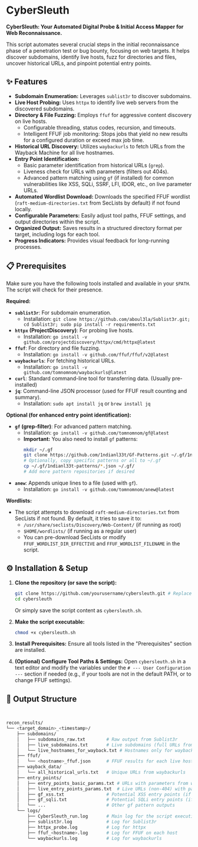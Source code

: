 # CyberSleuth

**CyberSleuth: Your Automated Digital Probe & Initial Access Mapper for Web Reconnaissance.**

This script automates several crucial steps in the initial reconnaissance phase of a penetration test or bug bounty, focusing on web targets. It helps discover subdomains, identify live hosts, fuzz for directories and files, uncover historical URLs, and pinpoint potential entry points.

## ✨ Features

*   **Subdomain Enumeration:** Leverages `sublist3r` to discover subdomains.
*   **Live Host Probing:** Uses `httpx` to identify live web servers from the discovered subdomains.
*   **Directory & File Fuzzing:** Employs `ffuf` for aggressive content discovery on live hosts.
    *   Configurable threading, status codes, recursion, and timeouts.
    *   Intelligent FFUF job monitoring: Stops jobs that yield no new results for a configured duration or exceed max job time.
*   **Historical URL Discovery:** Utilizes `waybackurls` to fetch URLs from the Wayback Machine for all live hostnames.
*   **Entry Point Identification:**
    *   Basic parameter identification from historical URLs (`grep`).
    *   Liveness check for URLs with parameters (filters out 404s).
    *   Advanced pattern matching using `gf` (if installed) for common vulnerabilities like XSS, SQLi, SSRF, LFI, IDOR, etc., on live parameter URLs.
*   **Automated Wordlist Download:** Downloads the specified FFUF wordlist (`raft-medium-directories.txt` from SecLists by default) if not found locally.
*   **Configurable Parameters:** Easily adjust tool paths, FFUF settings, and output directories within the script.
*   **Organized Output:** Saves results in a structured directory format per target, including logs for each tool.
*   **Progress Indicators:** Provides visual feedback for long-running processes.

## 📋 Prerequisites

Make sure you have the following tools installed and available in your `$PATH`. The script will check for their presence.

**Required:**

*   **`sublist3r`**: For subdomain enumeration.
    *   Installation: `git clone https://github.com/aboul3la/Sublist3r.git; cd Sublist3r; sudo pip install -r requirements.txt`
*   **`httpx` (ProjectDiscovery)**: For probing live hosts.
    *   Installation: `go install -v github.com/projectdiscovery/httpx/cmd/httpx@latest`
*   **`ffuf`**: For directory and file fuzzing.
    *   Installation: `go install -v github.com/ffuf/ffuf/v2@latest`
*   **`waybackurls`**: For fetching historical URLs.
    *   Installation: `go install -v github.com/tomnomnom/waybackurls@latest`
*   **`curl`**: Standard command-line tool for transferring data. (Usually pre-installed)
*   **`jq`**: Command-line JSON processor (used for FFUF result counting and summary).
    *   Installation: `sudo apt install jq` or `brew install jq`

**Optional (for enhanced entry point identification):**

*   **`gf` (grep-filter)**: For advanced pattern matching.
    *   Installation: `go install -v github.com/tomnomnom/gf@latest`
    *   **Important:** You also need to install `gf` patterns:
        ```bash
        mkdir ~/.gf
        git clone https://github.com/1ndianl33t/Gf-Patterns.git ~/.gf/1ndianl33t-patterns
        # Optionally, copy specific patterns or all to ~/.gf
        cp ~/.gf/1ndianl33t-patterns/*.json ~/.gf/
        # Add more pattern repositories if desired
        ```
*   **`anew`**: Appends unique lines to a file (used with `gf`).
    *   Installation: `go install -v github.com/tomnomnom/anew@latest`

**Wordlists:**

*   The script attempts to download `raft-medium-directories.txt` from SecLists if not found. By default, it tries to save it to:
    *   `/usr/share/seclists/Discovery/Web-Content/` (if running as root)
    *   `$HOME/wordlists/` (if running as a regular user)
    *   You can pre-download SecLists or modify `FFUF_WORDLIST_DIR_EFFECTIVE` and `FFUF_WORDLIST_FILENAME` in the script.

## ⚙️ Installation & Setup

1.  **Clone the repository (or save the script):**
    ```bash
    git clone https://github.com/yourusername/cybersleuth.git # Replace with your actual repo
    cd cybersleuth
    ```
    Or simply save the script content as `cybersleuth.sh`.

2.  **Make the script executable:**
    ```bash
    chmod +x cybersleuth.sh
    ```

3.  **Install Prerequisites:** Ensure all tools listed in the "Prerequisites" section are installed.

4.  **(Optional) Configure Tool Paths & Settings:**
    Open `cybersleuth.sh` in a text editor and modify the variables under the `# --- User Configuration ---` section if needed (e.g., if your tools are not in the default PATH, or to change FFUF settings).

## 📂 Output Structure

```bash


recon_results/
└── <target_domain>_<timestamp>/
    ├── subdomains/
    │   ├── subdomains_raw.txt        # Raw output from Sublist3r
    │   ├── live_subdomains.txt       # Live subdomains (full URLs from httpx)
    │   └── live_hostnames_for_wayback.txt # Hostnames only for waybackurls
    ├── ffuf/
    │   └── <hostname>_ffuf.json      # FFUF results for each live host (JSON format)
    ├── wayback_data/
    │   └── all_historical_urls.txt   # Unique URLs from waybackurls
    ├── entry_points/
    │   ├── entry_points_basic_params.txt # URLs with parameters from waybackurls
    │   ├── live_entry_points_params.txt  # Live URLs (non-404) with parameters
    │   ├── gf_xss.txt                # Potential XSS entry points (if gf used)
    │   ├── gf_sqli.txt               # Potential SQLi entry points (if gf used)
    │   └── ...                       # Other gf pattern outputs
    └── logs/
        ├── CyberSleuth_run.log       # Main log for the script execution
        ├── sublist3r.log             # Log for Sublist3r
        ├── httpx_probe.log           # Log for httpx
        ├── ffuf_<hostname>.log       # Log for FFUF on each host
        └── waybackurls.log           # Log for waybackurls
